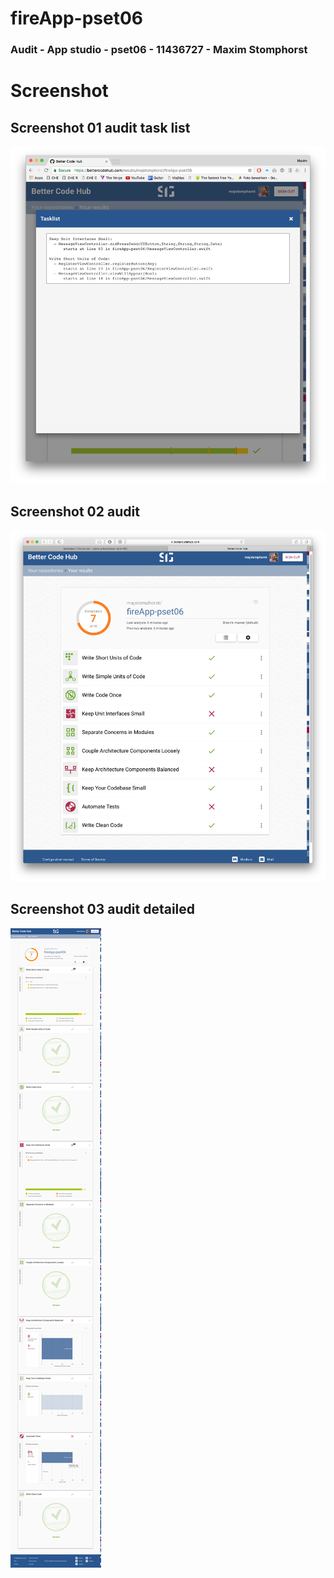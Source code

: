 # fireApp-pset06
### Audit - App studio - pset06 - 11436727 - Maxim Stomphorst

# Screenshot
## Screenshot 01 audit task list
![alt tag](https://github.com/majstomphorst/fireApp-pset06/blob/master/doc/betterCodeHubTasklist.png)
## Screenshot 02 audit
![alt tag](https://github.com/majstomphorst/fireApp-pset06/blob/master/doc/betterCodeHubAudit.png)
## Screenshot 03 audit detailed
![alt tag](https://github.com/majstomphorst/fireApp-pset06/blob/master/doc/betterCodeHubAuditDetailed.png)
